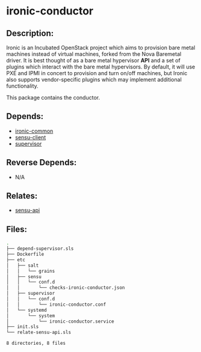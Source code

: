 # ironic-conductor

## Description:

Ironic is an Incubated OpenStack project which aims to provision bare metal machines instead of virtual machines, forked from the Nova Baremetal driver. It is best thought of as a bare metal hypervisor **API** and a set of plugins which interact with the bare metal hypervisors. By default, it will use PXE and IPMI in concert to provision and turn on/off machines, but Ironic also supports vendor-specific plugins which may implement additional functionality.

This package contains the conductor.

## Depends:

  -  [ironic-common](salt/ironic-common)
  -  [sensu-client](salt/sensu-client)
  -  [supervisor](salt/supervisor)

## Reverse Depends:

  -  N/A

## Relates:

  -  [sensu-api](salt/sensu-api)

## Files:

```bash
.
├── depend-supervisor.sls
├── Dockerfile
├── etc
│   ├── salt
│   │   └── grains
│   ├── sensu
│   │   └── conf.d
│   │       └── checks-ironic-conductor.json
│   ├── supervisor
│   │   └── conf.d
│   │       └── ironic-conductor.conf
│   └── systemd
│       └── system
│           └── ironic-conductor.service
├── init.sls
└── relate-sensu-api.sls

8 directories, 8 files
```
